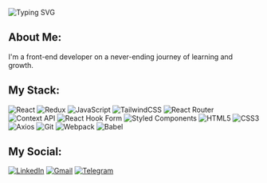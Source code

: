 ![Typing SVG](https://readme-typing-svg.demolab.com?font=Fira+Code&weight=900&size=36&pause=1000&color=F70000&center=true&vCenter=true&width=800&height=100&lines=Hi+there+👋;I'm+Mahdi+Jazini!;Good+to+see+you!)

## About Me:
I'm a front-end developer on a never-ending journey of learning and growth.

## My Stack:
![React](https://img.shields.io/badge/-React-61DAFB?style=flat-square&logo=react&logoColor=white)
![Redux](https://img.shields.io/badge/-Redux-764ABC?style=flat-square&logo=redux&logoColor=white)
![JavaScript](https://img.shields.io/badge/-JavaScript-F7DF1E?style=flat-square&logo=javascript&logoColor=black)
![TailwindCSS](https://img.shields.io/badge/-TailwindCSS-38B2AC?style=flat-square&logo=tailwind-css&logoColor=white)
![React Router](https://img.shields.io/badge/-React%20Router-FF6347?style=flat-square&logo=react-router&logoColor=white)
![Context API](https://img.shields.io/badge/-Context%20API-FF5722?style=flat-square&logo=react&logoColor=white)
![React Hook Form](https://img.shields.io/badge/-React%20Hook%20Form-FF4081?style=flat-square&logo=react&logoColor=white)
![Styled Components](https://img.shields.io/badge/-Styled%20Components-795548?style=flat-square&logo=styled-components&logoColor=white)
![HTML5](https://img.shields.io/badge/-HTML5-E34F26?style=flat-square&logo=html5&logoColor=white)
![CSS3](https://img.shields.io/badge/-CSS3-1572B6?style=flat-square&logo=css3&logoColor=white)
![Axios](https://img.shields.io/badge/-Axios-6715B6?style=flat-square&logo=axios&logoColor=white)
![Git](https://img.shields.io/badge/-Git-F1502F?style=flat-square&logo=git&logoColor=white)
![Webpack](https://img.shields.io/badge/-Webpack-8ED6FB?style=flat-square&logo=webpack&logoColor=white)
![Babel](https://img.shields.io/badge/-Babel-FDD835?style=flat-square&logo=babel&logoColor=white)

## My Social: 
[![LinkedIn](https://img.shields.io/badge/LinkedIn-0A66C2?style=flat-square&logo=linkedin&logoColor=white)](https://www.linkedin.com/in/mahdijazini/) 
[![Gmail](https://img.shields.io/badge/Gmail-D14836?style=flat-square&logo=gmail&logoColor=white)](mailto:jazini.edu@gmail.com) 
[![Telegram](https://img.shields.io/badge/Telegram-26A5E4?style=flat-square&logo=telegram&logoColor=white)](https://t.me/mahdijazini)

